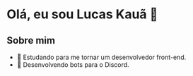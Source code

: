 # Olá, eu sou Lucas Kauã 👋

## Sobre mim
- 🌱 Estudando para me tornar um desenvolvedor front-end.
- 🤖 Desenvolvendo bots para o Discord.

